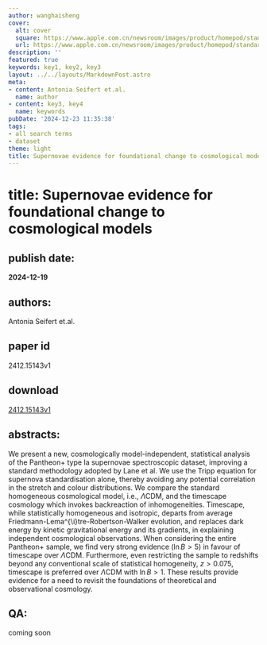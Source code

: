 ```yaml
---
author: wanghaisheng
cover:
  alt: cover
  square: https://www.apple.com.cn/newsroom/images/product/homepod/standard/Apple-HomePod-hero-230118_big.jpg.large_2x.jpg
  url: https://www.apple.com.cn/newsroom/images/product/homepod/standard/Apple-HomePod-hero-230118_big.jpg.large_2x.jpg
description: ''
featured: true
keywords: key1, key2, key3
layout: ../../layouts/MarkdownPost.astro
meta:
- content: Antonia Seifert et.al.
  name: author
- content: key3, key4
  name: keywords
pubDate: '2024-12-23 11:35:38'
tags:
- all search terms
- dataset
theme: light
title: Supernovae evidence for foundational change to cosmological models
---
```


# title: Supernovae evidence for foundational change to cosmological models 
## publish date: 
**2024-12-19** 
## authors: 
  Antonia Seifert et.al. 
## paper id
2412.15143v1
## download
[2412.15143v1](http://arxiv.org/abs/2412.15143v1)
## abstracts:
We present a new, cosmologically model-independent, statistical analysis of the Pantheon+ type Ia supernovae spectroscopic dataset, improving a standard methodology adopted by Lane et al. We use the Tripp equation for supernova standardisation alone, thereby avoiding any potential correlation in the stretch and colour distributions. We compare the standard homogeneous cosmological model, i.e., $\Lambda$CDM, and the timescape cosmology which invokes backreaction of inhomogeneities. Timescape, while statistically homogeneous and isotropic, departs from average Friedmann-Lema\^{\i}tre-Robertson-Walker evolution, and replaces dark energy by kinetic gravitational energy and its gradients, in explaining independent cosmological observations. When considering the entire Pantheon+ sample, we find very strong evidence ($\ln B> 5$) in favour of timescape over $\Lambda$CDM. Furthermore, even restricting the sample to redshifts beyond any conventional scale of statistical homogeneity, $z > 0.075$, timescape is preferred over $\Lambda$CDM with $\ln B> 1$. These results provide evidence for a need to revisit the foundations of theoretical and observational cosmology.
## QA:
coming soon
